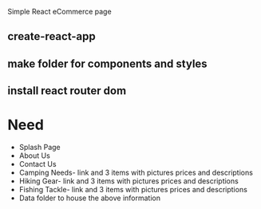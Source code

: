 Simple React eCommerce page

## create-react-app
## make folder for components and styles
## install react router dom


# Need

- Splash Page
- About Us
- Contact Us
- Camping Needs- link and 3 items with pictures prices and descriptions
- Hiking Gear- link and 3 items with pictures prices and descriptions
- Fishing Tackle- link and 3 items with pictures prices and descriptions
- Data folder to house the above information
